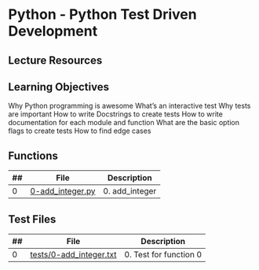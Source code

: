 # Python - Python Test Driven Development

## Lecture Resources

## Learning Objectives

Why Python programming is awesome
What’s an interactive test
Why tests are important
How to write Docstrings to create tests
How to write documentation for each module and function
What are the basic option flags to create tests
How to find edge cases



## Functions

##|File|Description
---|---|---
0|[0-add_integer.py](./0-add_integer.py)|0. add_integer


## Test Files

##|File|Description
---|---|---
0|[tests/0-add_integer.txt](tests/0-add_integer.txt)|0. Test for function 0
